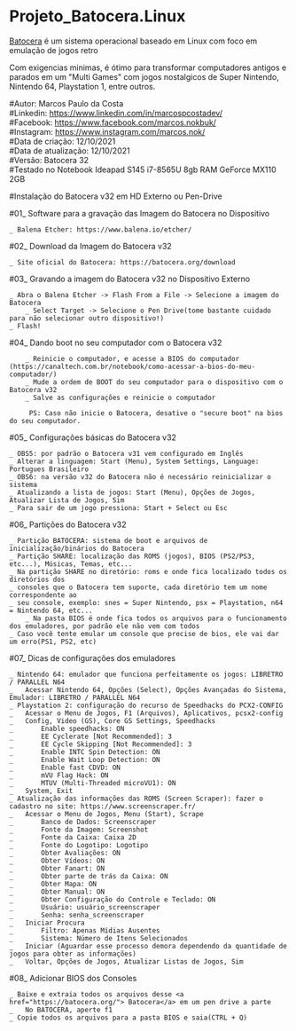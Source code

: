 # Projeto_Batocera.Linux <br>

<a href="https://batocera.org/"> Batocera</a> é um sistema operacional baseado em Linux com foco em emulação de jogos retro<br>

Com exigencias minimas, é ótimo para transformar computadores antigos e parados em um "Multi Games" com jogos nostalgicos de Super Nintendo, Nintendo 64, Playstation 1, entre outros.

#Autor: Marcos Paulo da Costa<br>
#Linkedin: https://www.linkedin.com/in/marcospcostadev/<br>
#Facebook: https://www.facebook.com/marcos.nokbuk/<br>
#Instagram: https://www.instagram.com/marcos.nok/<br>
#Data de criação: 12/10/2021<br>
#Data de atualização: 12/10/2021<br>
#Versão: Batocera 32<br>
#Testado no Notebook Ideapad S145 i7-8565U 8gb RAM GeForce MX110 2GB

#Instalação do Batocera v32 em HD Externo ou Pen-Drive

#01_ Software para a gravação das Imagem do Batocera no Dispositivo<br>

	_ Balena Etcher: https://www.balena.io/etcher/

#02_ Download da Imagem do Batocera v32
		
	_ Site oficial do Batocera: https://batocera.org/download

#03_ Gravando a imagem do Batocera v32 no Dispositivo Externo

	_ Abra o Balena Etcher -> Flash From a File -> Selecione a imagem do Batocera
        _ Select Target -> Selecione o Pen Drive(tome bastante cuidado para não selecionar outro dispositivo!)
	_ Flash!

#04_ Dando boot no seu computador com o Batocera v32
	
        _ Reinicie o computador, e acesse a BIOS do computador (https://canaltech.com.br/notebook/como-acessar-a-bios-do-meu-computador/)
        _ Mude a ordem de BOOT do seu computador para o dispositivo com o Batocera v32
        _ Salve as configurações e reinicie o computador

         PS: Caso não inicie o Batocera, desative o "secure boot" na bios do seu computador.

#05_ Configurações básicas do Batocera v32

	_ OBS5: por padrão o Batocera v31 vem configurado em Inglês
	_ Alterar a linguagem: Start (Menu), System Settings, Language: Portugues Brasileiro
	_ OBS6: na versão v32 do Batocera não é necessário reinicializar o sistema
	_ Atualizando a lista de jogos: Start (Menu), Opções de Jogos, Atualizar Lista de Jogos, Sim
	_ Para sair de um jogo pressiona: Start + Select ou Esc

#06_ Partições do Batocera v32

	_ Partição BATOCERA: sistema de boot e arquivos de inicialização/binários do Batocera
	_ Partição SHARE: localização das ROMS (jogos), BIOS (PS2/PS3, etc...), Músicas, Temas, etc...
	_ Na partição SHARE no diretório: roms e onde fica localizado todos os diretórios dos
	_ consoles que o Batocera tem suporte, cada diretório tem um nome correspondente ao
	_ seu console, exemplo: snes = Super Nintendo, psx = Playstation, n64 = Nintendo 64, etc...
        _ Na pasta BIOS é onde fica todos os arquivos para o funcionamento dos emuladores, por padrão ele não vem com todos
	_ Caso você tente emular um console que precise de bios, ele vai dar um erro(PS1, PS2, etc)

#07_ Dicas de configurações dos emuladores

	_ Nintendo 64: emulador que funciona perfeitamente os jogos: LIBRETRO / PARALLEL N64
	_	Acessar Nintendo 64, Opções (Select), Opções Avançadas do Sistema, Emulador: LIBRETRO / PARALLEL N64
	_ Playstation 2: configuração do recurso de Speedhacks do PCX2-CONFIG
	_	Acessar o Menu de Jogos, F1 (Arquivos), Aplicativos, pcsx2-config
	_	Config, Video (GS), Core GS Settings, Speedhacks
	_		Enable speedhacks: ON
	_		EE Cyclerate [Not Recommended]: 3
	_		EE Cycle Skipping [Not Recommended]: 3
	_		Enable INTC Spin Detection: ON
	_		Enable Wait Loop Detection: ON
	_		Enable fast CDVD: ON
	_		mVU Flag Hack: ON
	_		MTUV (Multi-Threaded microVU1): ON
	_	System, Exit
	_ Atualização das informações das ROMS (Screen Scraper): fazer o cadastro no site: https://www.screenscraper.fr/
	_	Acessar o Menu de Jogos, Menu (Start), Scrape
	_		Banco de Dados: Screenscraper
	_		Fonte da Imagem: Screenshot
	_		Fonte da Caixa: Caixa 2D
	_		Fonte do Logotipo: Logotipo
	_		Obter Avaliações: ON
	_		Obter Vídeos: ON
	_		Obter Fanart: ON
	_		Obter parte de trás da Caixa: ON
	_		Obter Mapa: ON
	_		Obter Manual: ON
	_		Obter Configuração do Controle e Teclado: ON
	_		Usuário: usuário_screenscraper
	_		Senha: senha_screenscraper
	_	Iniciar Procura
	_		Filtro: Apenas Mídias Ausentes
	_		Sistema: Número de Itens Selecionados
	_	Iniciar (Aguardar esse processo demora dependendo da quantidade de jogos para obter as informações)
	_	Voltar, Opções de Jogos, Atualizar Listas de Jogos, Sim 

  #08_ Adicionar BIOS dos Consoles

	_ Baixe e extraia todos os arquivos desse <a href="https://batocera.org/"> Batocera</a> em um pen drive a parte
	_	No BATOCERA, aperte f1
	_ Copie todos os arquivos para a pasta BIOS e saia(CTRL + Q)

  

